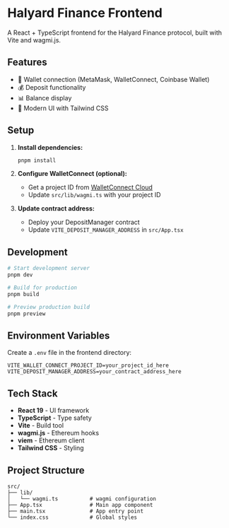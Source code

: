 # Halyard Finance Frontend

A React + TypeScript frontend for the Halyard Finance protocol, built with Vite and wagmi.js.

## Features

- 🔗 Wallet connection (MetaMask, WalletConnect, Coinbase Wallet)
- 💰 Deposit functionality
- 📊 Balance display
- 🎨 Modern UI with Tailwind CSS

## Setup

1. **Install dependencies:**
   ```bash
   pnpm install
   ```

2. **Configure WalletConnect (optional):**
   - Get a project ID from [WalletConnect Cloud](https://cloud.walletconnect.com)
   - Update `src/lib/wagmi.ts` with your project ID

3. **Update contract address:**
   - Deploy your DepositManager contract
   - Update `VITE_DEPOSIT_MANAGER_ADDRESS` in `src/App.tsx`

## Development

```bash
# Start development server
pnpm dev

# Build for production
pnpm build

# Preview production build
pnpm preview
```

## Environment Variables

Create a `.env` file in the frontend directory:

```env
VITE_WALLET_CONNECT_PROJECT_ID=your_project_id_here
VITE_DEPOSIT_MANAGER_ADDRESS=your_contract_address_here
```

## Tech Stack

- **React 19** - UI framework
- **TypeScript** - Type safety
- **Vite** - Build tool
- **wagmi.js** - Ethereum hooks
- **viem** - Ethereum client
- **Tailwind CSS** - Styling

## Project Structure

```
src/
├── lib/
│   └── wagmi.ts          # wagmi configuration
├── App.tsx               # Main app component
├── main.tsx              # App entry point
└── index.css             # Global styles
```
